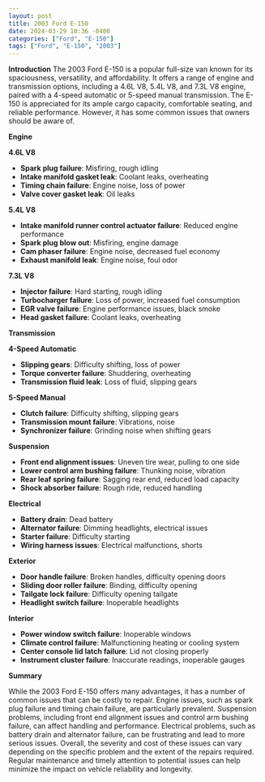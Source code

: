 ```yaml
---
layout: post
title: 2003 Ford E-150
date: 2024-03-29 10:36 -0400
categories: ["Ford", "E-150"]
tags: ["Ford", "E-150", "2003"]
---
```

**Introduction**
The 2003 Ford E-150 is a popular full-size van known for its spaciousness, versatility, and affordability. It offers a range of engine and transmission options, including a 4.6L V8, 5.4L V8, and 7.3L V8 engine, paired with a 4-speed automatic or 5-speed manual transmission. The E-150 is appreciated for its ample cargo capacity, comfortable seating, and reliable performance. However, it has some common issues that owners should be aware of.

**Engine**

**4.6L V8**
* **Spark plug failure**: Misfiring, rough idling
* **Intake manifold gasket leak**: Coolant leaks, overheating
* **Timing chain failure**: Engine noise, loss of power
* **Valve cover gasket leak**: Oil leaks

**5.4L V8**
* **Intake manifold runner control actuator failure**: Reduced engine performance
* **Spark plug blow out**: Misfiring, engine damage
* **Cam phaser failure**: Engine noise, decreased fuel economy
* **Exhaust manifold leak**: Engine noise, foul odor

**7.3L V8**
* **Injector failure**: Hard starting, rough idling
* **Turbocharger failure**: Loss of power, increased fuel consumption
* **EGR valve failure**: Engine performance issues, black smoke
* **Head gasket failure**: Coolant leaks, overheating

**Transmission**

**4-Speed Automatic**
* **Slipping gears**: Difficulty shifting, loss of power
* **Torque converter failure**: Shuddering, overheating
* **Transmission fluid leak**: Loss of fluid, slipping gears

**5-Speed Manual**
* **Clutch failure**: Difficulty shifting, slipping gears
* **Transmission mount failure**: Vibrations, noise
* **Synchronizer failure**: Grinding noise when shifting gears

**Suspension**

* **Front end alignment issues**: Uneven tire wear, pulling to one side
* **Lower control arm bushing failure**: Thunking noise, vibration
* **Rear leaf spring failure**: Sagging rear end, reduced load capacity
* **Shock absorber failure**: Rough ride, reduced handling

**Electrical**

* **Battery drain**: Dead battery
* **Alternator failure**: Dimming headlights, electrical issues
* **Starter failure**: Difficulty starting
* **Wiring harness issues**: Electrical malfunctions, shorts

**Exterior**

* **Door handle failure**: Broken handles, difficulty opening doors
* **Sliding door roller failure**: Binding, difficulty opening
* **Tailgate lock failure**: Difficulty opening tailgate
* **Headlight switch failure**: Inoperable headlights

**Interior**

* **Power window switch failure**: Inoperable windows
* **Climate control failure**: Malfunctioning heating or cooling system
* **Center console lid latch failure**: Lid not closing properly
* **Instrument cluster failure**: Inaccurate readings, inoperable gauges

**Summary**

While the 2003 Ford E-150 offers many advantages, it has a number of common issues that can be costly to repair. Engine issues, such as spark plug failure and timing chain failure, are particularly prevalent. Suspension problems, including front end alignment issues and control arm bushing failure, can affect handling and performance. Electrical problems, such as battery drain and alternator failure, can be frustrating and lead to more serious issues. Overall, the severity and cost of these issues can vary depending on the specific problem and the extent of the repairs required. Regular maintenance and timely attention to potential issues can help minimize the impact on vehicle reliability and longevity.
